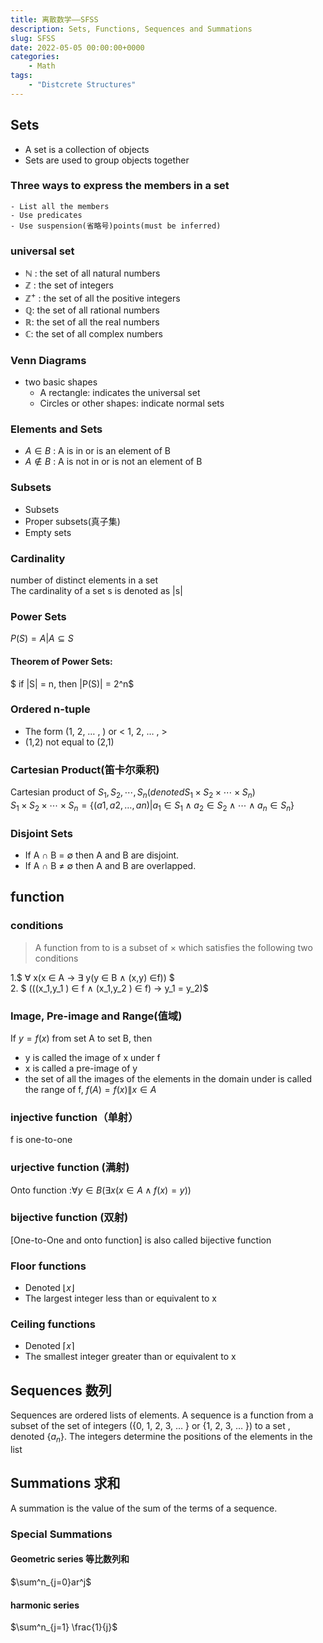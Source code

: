 ```yaml
---
title: 离散数学——SFSS
description: Sets, Functions, Sequences and Summations
slug: SFSS
date: 2022-05-05 00:00:00+0000
categories:
    - Math
tags:
    - "Distcrete Structures"
---
```


## Sets
- A set is a collection of objects
- Sets are used to group objects together
### Three ways to express the members in a set
    - List all the members
    - Use predicates
    - Use suspension(省略号)points(must be inferred)
### universal set
- $ℕ$ : the set of all natural numbers
- $ℤ$ : the set of integers
- $ℤ^+$ : the set of all the positive integers
- $ℚ$: the set of all rational numbers
- $ℝ$: the set of all the real numbers
- $ℂ$: the set of all complex numbers
### Venn Diagrams
- two basic shapes
    - A rectangle: indicates the universal set 
    - Circles or other shapes: indicate normal sets
### Elements and Sets
- $A∈B$ : A is in  or  is an element of B   
- $A∉B$ : A is not in  or  is not an element of B
### Subsets
- Subsets
- Proper subsets(真子集)
- Empty sets

### Cardinality
number of distinct elements in a set  
The cardinality of a set s is denoted as |s|
### Power Sets
$P(S) = {A|A ⊆ S}$  
#### Theorem of Power Sets: 
$ if |S| = n, then |P(S)| = 2^n$

### Ordered n-tuple
- The form (1, 2, … , ) or < 1, 2, … ,  >  
- (1,2) not equal to (2,1)

### Cartesian Product(笛卡尔乘积)
Cartesian product of $S_1, S_2, ⋯ ,S_n  (denoted S_1 × S_2 × ⋯ ×S_n )$    
$S_1 × S_2 × ⋯ ×S_n = \{(a1, a2, … ,an )|a_1 ∈ S_1 ∧ a_2 ∈ S_2 ∧⋯ ∧ a_n ∈ S_n\}$  
### Disjoint Sets
- If A ∩ B = ∅ then A and  B are disjoint.
- If A ∩ B ≠ ∅ then A and  B are overlapped.

## function
### conditions
> A function  from  to  is a subset of  ×  which satisfies
the following two conditions   

1.$ ∀ x(x ∈ A → ∃ y(y ∈ B ∧ (x,y) ∈f)) $  
2. $ (((x_1,y_1 ) ∈ f ∧ (x_1,y_2 ) ∈ f) → y_1 = y_2)$

### Image, Pre-image and Range(值域)
If $y = f(x)$ from set A to set B, then   
- y  is called the image of x under f
- x  is called a pre-image of y
- the set of all the images of the elements in the domain under is called the range of f, $f(A) = {f(x)\|x ∈ A}$
### injective function（单射）
f is one-to-one
### urjective function (满射)
Onto function :$∀y ∈ B (∃x(x ∈A  ∧f (x) =y ))$
### bijective function (双射)
[One-to-One and onto function] is also called bijective function

### Floor functions
- Denoted $\lfloor x \rfloor$  
- The largest integer less than or equivalent to x
### Ceiling functions
- Denoted $\lceil x \rceil$  
- The smallest integer greater than or equivalent to x

## Sequences 数列
Sequences are ordered lists of elements.
A sequence is a function from a subset of the set of integers
({0, 1, 2, 3, … } or {1, 2, 3, … }) to a set , denoted {$a_n$}. The
integers determine the positions of the elements in the list
## Summations 求和
A summation is the value of the sum of the terms of a sequence.  
### Special Summations
#### Geometric series 等比数列和
$\sum^n_{j=0}ar^j$
#### harmonic series
$\sum^n_{j=1} \frac{1}{j}$